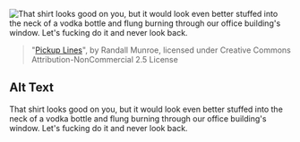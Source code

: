 ![That shirt looks good on you, but it would look even better stuffed into the neck of a vodka bottle and flung burning through our office building's window.  Let's fucking do it and never look back.](https://imgs.xkcd.com/comics/pickup_lines.png)
> "[Pickup Lines](https://xkcd.com/279/)", by Randall Munroe, licensed under Creative Commons Attribution-NonCommercial 2.5 License

## Alt Text
That shirt looks good on you, but it would look even better stuffed into the neck of a vodka bottle and flung burning through our office building's window.  Let's fucking do it and never look back.
